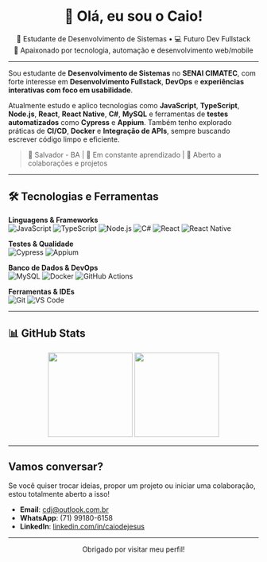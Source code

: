<h1 align="center">👋 Olá, eu sou o Caio!</h1>

<p align="center">
  🚀 Estudante de Desenvolvimento de Sistemas • 💻 Futuro Dev Fullstack <br>
  🎯 Apaixonado por tecnologia, automação e desenvolvimento web/mobile
</p>

---

Sou estudante de **Desenvolvimento de Sistemas** no **SENAI CIMATEC**, com forte interesse em **Desenvolvimento Fullstack**, **DevOps** e **experiências interativas com foco em usabilidade**.

Atualmente estudo e aplico tecnologias como **JavaScript**, **TypeScript**, **Node.js**, **React**, **React Native**, **C#**, **MySQL** e ferramentas de **testes automatizados** como **Cypress** e **Appium**. Também tenho explorado práticas de **CI/CD**, **Docker** e **Integração de APIs**, sempre buscando escrever código limpo e eficiente.

> 📍 Salvador - BA | 🌱 Em constante aprendizado | 🤝 Aberto a colaborações e projetos

---

## 🛠️ Tecnologias e Ferramentas

**Linguagens & Frameworks**  
![JavaScript](https://img.shields.io/badge/-JavaScript-F7DF1E?style=flat&logo=javascript&logoColor=000)
![TypeScript](https://img.shields.io/badge/-TypeScript-3178C6?style=flat&logo=typescript&logoColor=fff)
![Node.js](https://img.shields.io/badge/-Node.js-339933?style=flat&logo=node.js&logoColor=fff)
![C#](https://img.shields.io/badge/-CSharp-239120?style=flat&logo=c-sharp&logoColor=fff)
![React](https://img.shields.io/badge/-React-61DAFB?style=flat&logo=react&logoColor=000)
![React Native](https://img.shields.io/badge/-React_Native-61DAFB?style=flat&logo=react&logoColor=000)

**Testes & Qualidade**  
![Cypress](https://img.shields.io/badge/-Cypress-17202C?style=flat&logo=cypress&logoColor=white)
![Appium](https://img.shields.io/badge/-Appium-00B4AB?style=flat&logo=appium&logoColor=white)

**Banco de Dados & DevOps**  
![MySQL](https://img.shields.io/badge/-MySQL-4479A1?style=flat&logo=mysql&logoColor=white)
![Docker](https://img.shields.io/badge/-Docker-2496ED?style=flat&logo=docker&logoColor=fff)
![GitHub Actions](https://img.shields.io/badge/-GitHub_Actions-2088FF?style=flat&logo=github-actions&logoColor=white)

**Ferramentas & IDEs**  
![Git](https://img.shields.io/badge/-Git-F05032?style=flat&logo=git&logoColor=fff)
![VS Code](https://img.shields.io/badge/-VS_Code-007ACC?style=flat&logo=visual-studio-code&logoColor=fff)

---

## 📊 GitHub Stats

<div align="center">
  <img height="170em" src="https://github-readme-stats.vercel.app/api?username=caiodjss&show_icons=true&theme=tokyonight" />
  <img height="170em" src="https://github-readme-stats.vercel.app/api/top-langs/?username=caiodjss&layout=compact&langs_count=7&theme=tokyonight"/>
</div>

---

## Vamos conversar?

Se você quiser trocar ideias, propor um projeto ou iniciar uma colaboração, estou totalmente aberto a isso!

- **Email**: [cdj@outlook.com.br](mailto:cdj@outlook.com.br)  
- **WhatsApp**: (71) 99180-6158  
- **LinkedIn**: [linkedin.com/in/caiodejesus](https://www.linkedin.com/in/caiodejesus/)

---

<p align="center">
  Obrigado por visitar meu perfil! 
</p>
